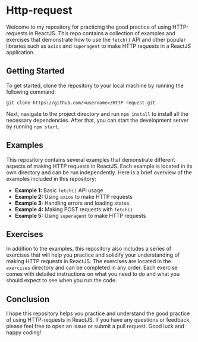 # Http-request

Welcome to my repository for practicing the good practice of using HTTP-requests in ReactJS. This repo contains a collection of examples and exercises that demonstrate how to use the `fetch()` API and other popular libraries such as `axios` and `superagent` to make HTTP requests in a ReactJS application.

## Getting Started

To get started, clone the repository to your local machine by running the following command:

`git clone https://github.com/<username>/HttP-request.git`


Next, navigate to the project directory and run `npm install` to install all the necessary dependencies. After that, you can start the development server by running `npm start`.

## Examples

This repository contains several examples that demonstrate different aspects of making HTTP requests in ReactJS. Each example is located in its own directory and can be run independently. Here is a brief overview of the examples included in this repository:

- **Example 1:** Basic `fetch()` API usage
- **Example 2:** Using `axios` to make HTTP requests
- **Example 3:** Handling errors and loading states
- **Example 4:** Making POST requests with `fetch()`
- **Example 5:** Using `superagent` to make HTTP requests

## Exercises

In addition to the examples, this repository also includes a series of exercises that will help you practice and solidify your understanding of making HTTP requests in ReactJS. The exercises are located in the `exercises` directory and can be completed in any order. Each exercise comes with detailed instructions on what you need to do and what you should expect to see when you run the code.

## Conclusion

I hope this repository helps you practice and understand the good practice of using HTTP-requests in ReactJS. If you have any questions or feedback, please feel free to open an issue or submit a pull request. Good luck and happy coding!

